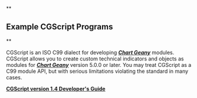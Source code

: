 **

Example CGScript Programs
-------------------------

**


CGScript is an ISO C99 dialect for developing [***Chart Geany***](https://chart-geany.sourceforge.io) modules. CGScript allows you to create custom technical indicators and objects as modules for [***Chart Geany***](https://chart-geany.sourceforge.io) version 5.0.0 or later. You may treat CGScript as a C99 module API, but with serious limitations violating the standard in many cases.

[**CGScript version 1.4 Developer's Guide**](https://chart-geany.sourceforge.io/cgscript_manual_1.4.html)

